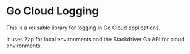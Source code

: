 # Go Cloud Logging

This is a reusable library for logging in Go Cloud applications.

It uses Zap for local environments and the Stackdriver Go API for
cloud environments.

